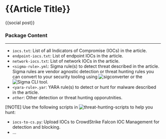 # {{Article Title}}

{{social post}}

### Package Content
---
- `iocs.txt`: List of all Indicators of Compromise (IOCs) in the article.
- `endpoint-iocs.txt`: List of endpoint IOCs in the article.
- `network-iocs.txt`: List of network IOCs in the article.
- `<sigma-rule>.yml`: Sigma rule(s) to detect threat described in the article. Sigma rules are vendor agnostic detection or threat hunting rules you can convert to your security tooling using ![sigconverter](https://sigconverter.io/) or the ![Sigma CLI tool](https://github.com/SigmaHQ/sigma-cli/).
- `<yara-rule>.yar`: YARA rule(s) to detect or hunt for malware described in the article.
- *`other`*: Other detection or threat hunting opporutnities.

[!NOTE]
Use the following scripts in ![threat-hunting-scripts](../../threat-hunting-scripts/) to help you hunt: 
- `iocs-to-cs.py`: Upload IOCs to CrowdStrike Falcon IOC Management for detection and blocking. 
- ...

